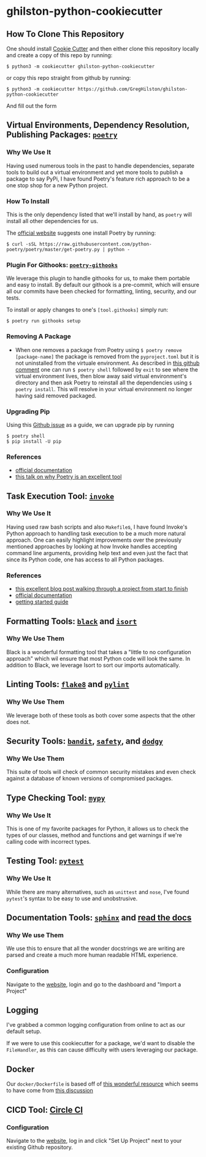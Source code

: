 # ghilston-python-cookiecutter

## How To Clone This Repository

One should install [Cookie Cutter](https://cookiecutter.readthedocs.io/en/1.7.3/index.html) and then either clone this repository locally and create a copy of this repo by running:

`$ python3 -m cookiecutter ghilston-python-cookiecutter`

or copy this repo straight from github by running: 

`$ python3 -m cookiecutter https://github.com/GregHilston/ghilston-python-cookiecutter`

And fill out the form

## Virtual Environments, Dependency Resolution, Publishing Packages: [`poetry`](https://github.com/python-poetry/poetry)

### Why We Use It

Having used numerous tools in the past to handle dependencies, separate tools to build out a virtual environment and yet more tools to publish a package to say PyPi, I have found Poetry's feature rich approach to be a one stop shop for a new Python project.

### How To Install

This is the only dependency listed that we'll install by hand, as `poetry` will install all other dependencies for us.

The [official website](https://python-poetry.org/docs/) suggests one install Poetry by running:

`$ curl -sSL https://raw.githubusercontent.com/python-poetry/poetry/master/get-poetry.py | python -`


### Plugin For Githooks: [`poetry-githooks`](https://pypi.org/project/poetry-githooks/)

We leverage this plugin to handle githooks for us, to make them portable and easy to install. By default our githook is a pre-commit, which will ensure all our commits have been checked for formatting, linting, security, and our tests.

To install or apply changes to one's `[tool.githooks]` simply run:

`$ poetry run githooks setup`

### Removing A Package

- When one removes a package from Poetry using `$ poetry remove [package-name]` the package is removed from the `pyproject.toml` but it is not uninstalled from the virtuale environment. As described in [this github comment](https://github.com/python-poetry/poetry/issues/648#issuecomment-461149012) one can run `$ poetry shell` followed by `exit` to see where the virtual environment lives, then blow away said virtual environment's directory and then ask Poetry to reinstall all the dependencies using `$ poetry install`. This will resolve in your virtual environment no longer having said removed packaged.

### Upgrading Pip

Using this [Github issue]() as a guide, we can upgrade pip by running

```
$ poetry shell
$ pip install -U pip
```

### References

- [official documentation](https://python-poetry.org/docs/)
- [this talk on why Poetry is an excellent tool](https://www.youtube.com/watch?v=QX_Nhu1zhlg&t=202s)

## Task Execution Tool: [`invoke`](https://github.com/pyinvoke/invoke)

### Why We Use It

Having used raw bash scripts and also `Makefile`s, I have found Invoke's Python approach to handling task execution to be a much more natural approach. One can easily highlight improvements over the previously mentioned approaches by looking at how Invoke handles accepting command line arguments, providing help text and even just the fact that since its Python code, one has access to all Python packages.

### References

- [this excellent blog post walking through a project from start to finish](https://interrupt.memfault.com/blog/building-a-cli-for-firmware-projects#why-invoke-and-python)
- [official documentation](http://www.pyinvoke.org/)
- [getting started guide](http://docs.pyinvoke.org/en/0.23.0/getting_started.html)

## Formatting Tools: [`black`](https://github.com/psf/black) and [`isort`](https://github.com/PyCQA/isort)

### Why We Use Them

Black is a wonderful formatting tool that takes a "little to no configuration approach" which wil ensure that most Python code will look the same. In addition to Black, we leverage Isort to sort our imports automatically.

## Linting Tools: [`flake8`](https://github.com/PyCQA/flake8) and [`pylint`](https://github.com/PyCQA/pylint)

### Why We Use Them

We leverage both of these tools as both cover some aspects that the other does not.

## Security Tools: [`bandit`](https://github.com/PyCQA/bandit), [`safety`](https://github.com/pyupio/safety), and [`dodgy`](https://github.com/landscapeio/dodgy)

### Why We Use Them

This suite of tools will check of common security mistakes and even check against a database of known versions of compromised packages.

## Type Checking Tool: [`mypy`](https://github.com/python/mypy)

### Why We Use It

This is one of my favorite packages for Python, it allows us to check the types of our classes, method and functions and get warnings if we're calling code with incorrect types.

## Testing Tool: [`pytest`](https://github.com/pytest-dev/pytest)

### Why We Use It

While there are many alternatives, such as `unittest` and `nose`, I've found `pytest`'s syntax to be easy to use and unobstrusive.

## Documentation Tools: [`sphinx`](https://github.com/sphinx-doc/sphinx) and [read the docs](https://readthedocs.org/)

### Why We use Them

We use this to ensure that all the wonder docstrings we are writing are parsed and create a much more human readable HTML experience.

### Configuration

Navigate to the [website](https://readthedocs.org/), login and go to the dashboard and "Import a Project"

## Logging

I've grabbed a common logging configuration from online to act as our default setup.

If we were to use this cookiecutter for a package, we'd want to disable the `FileHandler`, as this can cause difficulty with users leveraging our package.

## Docker

Our `docker/Dockerfile` is based off of [this wonderful resource](https://github.com/michael0liver/python-poetry-docker-example) which seems to have come from [this discussion](https://github.com/python-poetry/poetry/discussions/1879)

## CICD Tool: [Circle CI](https://circleci.com)

### Configuration

Navigate to the [website](https://circleci.com), log in and click "Set Up Project" next to your existing Github repository.
